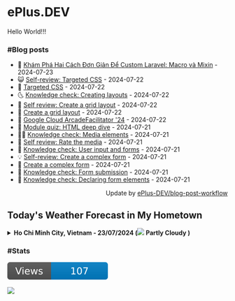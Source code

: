 # ePlus.DEV

Hello World!!!

### #Blog posts

- 🧰 [Khám Phá Hai Cách Đơn Giản Để Custom Laravel: Macro và Mixin](https://eplus.dev/kham-pha-hai-cach-don-gian-de-custom-laravel-macro-va-mixin) - 2024-07-23 
- 😺 [Self-review: Targeted CSS](https://eplus.dev/self-review-targeted-css) - 2024-07-22 
- 🗽 [Targeted CSS](https://eplus.dev/targeted-css) - 2024-07-22 
- 🌜 [Knowledge check: Creating layouts](https://eplus.dev/knowledge-check-creating-layouts) - 2024-07-22 
- 📝 [Self review: Create a grid layout](https://eplus.dev/self-review-create-a-grid-layout) - 2024-07-22 
- 🚀 [Create a grid layout](https://eplus.dev/create-a-grid-layout) - 2024-07-22 
- 💼 [Google Cloud ArcadeFacilitator &#39;24](https://eplus.dev/google-cloud-arcade-facilitator-24) - 2024-07-22 
- 🦣 [Module quiz: HTML deep dive](https://eplus.dev/module-quiz-html-deep-dive) - 2024-07-21 
- 👨‍🏫 [Knowledge check: Media elements](https://eplus.dev/knowledge-check-media-elements) - 2024-07-21 
- 🔭 [Self review: Rate the media](https://eplus.dev/self-review-rate-the-media) - 2024-07-21 
- 🤡 [Knowledge check: User input and forms](https://eplus.dev/knowledge-check-user-input-and-forms) - 2024-07-21 
- 💡 [Self-review: Create a complex form](https://eplus.dev/self-review-create-a-complex-form) - 2024-07-21 
- 🦣 [Create a complex form](https://eplus.dev/create-a-complex-form) - 2024-07-21 
- 💪 [Knowledge check: Form submission](https://eplus.dev/knowledge-check-form-submission) - 2024-07-21 
- 🤡 [Knowledge check: Declaring form elements](https://eplus.dev/knowledge-check-declaring-form-elements) - 2024-07-21 


<div align="right">
    Update by <a target="_blank" href="https://github.com/ePlus-DEV/blog-post-workflow">ePlus-DEV/blog-post-workflow</a>
</div>


## Today's Weather Forecast in My Hometown



<details>
    <summary><b>Ho Chi Minh City, Vietnam - 23/07/2024 (<img src="https://cdn.weatherapi.com/weather/64x64/day/116.png" width="25" /> Partly Cloudy )</b>
    </summary>

    
<table>
    <tr>
        <th>Hour</th>
        <td>00:00</td><td>01:00</td><td>02:00</td><td>03:00</td><td>04:00</td><td>05:00</td><td>06:00</td><td>07:00</td><td>08:00</td><td>09:00</td><td>10:00</td><td>11:00</td><td>12:00</td><td>13:00</td><td>14:00</td><td>15:00</td><td>16:00</td><td>17:00</td><td>18:00</td><td>19:00</td><td>20:00</td><td>21:00</td><td>22:00</td><td>23:00</td>
    </tr>
    <tr>
        <th>Weather</th>
        <td><img src="https://cdn.weatherapi.com/weather/64x64/night/113.png"></img></td><td><img src="https://cdn.weatherapi.com/weather/64x64/night/116.png"></img></td><td><img src="https://cdn.weatherapi.com/weather/64x64/night/116.png"></img></td><td><img src="https://cdn.weatherapi.com/weather/64x64/night/116.png"></img></td><td><img src="https://cdn.weatherapi.com/weather/64x64/night/116.png"></img></td><td><img src="https://cdn.weatherapi.com/weather/64x64/night/116.png"></img></td><td><img src="https://cdn.weatherapi.com/weather/64x64/day/116.png"></img></td><td><img src="https://cdn.weatherapi.com/weather/64x64/day/116.png"></img></td><td><img src="https://cdn.weatherapi.com/weather/64x64/day/113.png"></img></td><td><img src="https://cdn.weatherapi.com/weather/64x64/day/200.png"></img></td><td><img src="https://cdn.weatherapi.com/weather/64x64/day/116.png"></img></td><td><img src="https://cdn.weatherapi.com/weather/64x64/day/113.png"></img></td><td><img src="https://cdn.weatherapi.com/weather/64x64/day/113.png"></img></td><td><img src="https://cdn.weatherapi.com/weather/64x64/day/113.png"></img></td><td><img src="https://cdn.weatherapi.com/weather/64x64/day/113.png"></img></td><td><img src="https://cdn.weatherapi.com/weather/64x64/day/113.png"></img></td><td><img src="https://cdn.weatherapi.com/weather/64x64/day/113.png"></img></td><td><img src="https://cdn.weatherapi.com/weather/64x64/day/113.png"></img></td><td><img src="https://cdn.weatherapi.com/weather/64x64/day/116.png"></img></td><td><img src="https://cdn.weatherapi.com/weather/64x64/night/116.png"></img></td><td><img src="https://cdn.weatherapi.com/weather/64x64/night/116.png"></img></td><td><img src="https://cdn.weatherapi.com/weather/64x64/night/116.png"></img></td><td><img src="https://cdn.weatherapi.com/weather/64x64/night/116.png"></img></td><td><img src="https://cdn.weatherapi.com/weather/64x64/night/116.png"></img></td>
    </tr>
    <tr>
        <th>Condition</th>
        <td width="200px">Clear </td><td width="200px">Partly Cloudy </td><td width="200px">Partly Cloudy </td><td width="200px">Partly Cloudy </td><td width="200px">Partly Cloudy </td><td width="200px">Partly Cloudy </td><td width="200px">Partly Cloudy </td><td width="200px">Partly Cloudy </td><td width="200px">Sunny</td><td width="200px">Thundery outbreaks in nearby</td><td width="200px">Partly Cloudy </td><td width="200px">Sunny</td><td width="200px">Sunny</td><td width="200px">Sunny</td><td width="200px">Sunny</td><td width="200px">Sunny</td><td width="200px">Sunny</td><td width="200px">Sunny</td><td width="200px">Partly Cloudy </td><td width="200px">Partly Cloudy </td><td width="200px">Partly Cloudy </td><td width="200px">Partly Cloudy </td><td width="200px">Partly Cloudy </td><td width="200px">Partly Cloudy </td>
    </tr>
    <tr>
        <th>Temperature</th>
        <td>26 °C</td><td>25.7 °C</td><td>25.6 °C</td><td>25.3 °C</td><td>25.2 °C</td><td>25.2 °C</td><td>25.1 °C</td><td>26.2 °C</td><td>27.7 °C</td><td>29.2 °C</td><td>30.7 °C</td><td>31.8 °C</td><td>31.3 °C</td><td>30.3 °C</td><td>30.3 °C</td><td>31.8 °C</td><td>31.4 °C</td><td>30 °C</td><td>28.3 °C</td><td>27.5 °C</td><td>27.1 °C</td><td>27.1 °C</td><td>26.9 °C</td><td>26.8 °C</td>
    </tr>
    <tr>
        <th>Wind</th>
        <td>13.3 kph</td><td>13.3 kph</td><td>13.7 kph</td><td>13 kph</td><td>11.5 kph</td><td>9.7 kph</td><td>9 kph</td><td>11.9 kph</td><td>16.9 kph</td><td>20.5 kph</td><td>21.6 kph</td><td>24.5 kph</td><td>24.8 kph</td><td>23 kph</td><td>20.2 kph</td><td>21.6 kph</td><td>23.8 kph</td><td>21.2 kph</td><td>18 kph</td><td>14.4 kph</td><td>14 kph</td><td>14.4 kph</td><td>14.8 kph</td><td>15.8 kph</td>
    </tr>
</table>


<div align="right">
    Updated at: 2024-07-23T10:48:13Z - by <a target="_blank"
        href="https://github.com/ePlus-DEV/weather-forecast">ePlus-DEV/weather-forecast</a>
</div>
</details>


### #Stats

[![Image of counter](https://github.com/ePlus-DEV/view-counter/blob/main/svg/685088620/badge.svg)](https://github.com/ePlus-DEV/view-counter/blob/main/readme/685088620/week.md)

![](https://komarev.com/ghpvc/?username=ePlus-DEV&style=for-the-badge)
